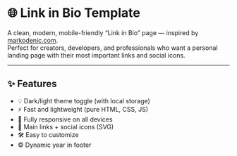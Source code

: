 # 🌐 Link in Bio Template

A clean, modern, mobile-friendly “Link in Bio” page — inspired by [markodenic.com](https://markodenic.com).  
Perfect for creators, developers, and professionals who want a personal landing page with their most important links and social icons.

---

## ✨ Features

- 💡 Dark/light theme toggle (with local storage)
- ⚡ Fast and lightweight (pure HTML, CSS, JS)
- 📱 Fully responsive on all devices
- 🔗 Main links + social icons (SVG)
- 🛠 Easy to customize
- © Dynamic year in footer
